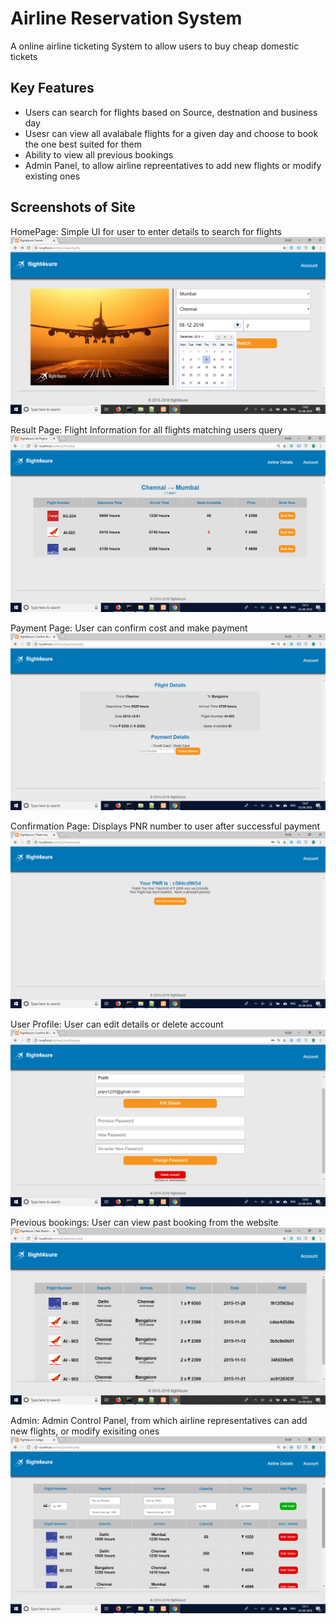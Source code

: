 # Airline Reservation System

A online airline ticketing System to allow users to buy cheap domestic tickets

## Key Features
- Users can search for flights based on Source, destnation and business day
- Usesr can view all avalabale flights for a given day and choose to book the one best suited for them
- Ability to view all previous bookings
- Admin Panel, to allow airline repreentatives to add new flights or modify existing ones


## Screenshots of Site

HomePage: Simple UI for user to enter details to search for flights
![](./Screenshots/Home.png)


Result Page: Flight Information for all flights matching users query
![](./Screenshots/Results.png)


Payment Page: User can confirm cost and make payment
![](./Screenshots/Payment.png)


Confirmation Page: Displays PNR number to user after successful payment
![](./Screenshots/Confirmation.png)


User Profile: User can edit details or delete account
![](./Screenshots/Profile.png)


Previous bookings: User can view past booking from the website
![](./Screenshots/Previous.png)


Admin: Admin Control Panel, from which airline representatives can add new flights, or modify exisiting ones
![](./Screenshots/Admin.png)
